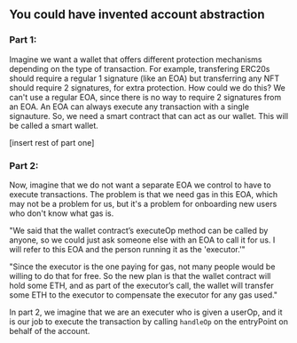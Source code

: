 ## You could have invented account abstraction

### Part 1:

Imagine we want a wallet that offers different protection mechanisms depending on the type of transaction. For example, transfering ERC20s should require a regular 1 signature (like an EOA) but transferring any NFT should require 2 signatures, for extra protection. How could we do this? We can't use a regular EOA, since there is no way to require 2 signatures from an EOA. An EOA can always execute any transaction with a single signauture. So, we need a smart contract that can act as our wallet. This will be called a smart wallet.

[insert rest of part one]

### Part 2:

Now, imagine that we do not want a separate EOA we control to have to execute transactions. The problem is that we need gas in this EOA, which may not be a problem for us, but it's a problem for onboarding new users who don't know what gas is.

"We said that the wallet contract’s executeOp method can be called by anyone, so we could just ask someone else with an EOA to call it for us. I will refer to this EOA and the person running it as the 'executor.'"

"Since the executor is the one paying for gas, not many people would be willing to do that for free. So the new plan is that the wallet contract will hold some ETH, and as part of the executor’s call, the wallet will transfer some ETH to the executor to compensate the executor for any gas used."

In part 2, we imagine that we are an executer who is given a userOp, and it is our job to execute the transaction by calling `handleOp` on the entryPoint on behalf of the account.
